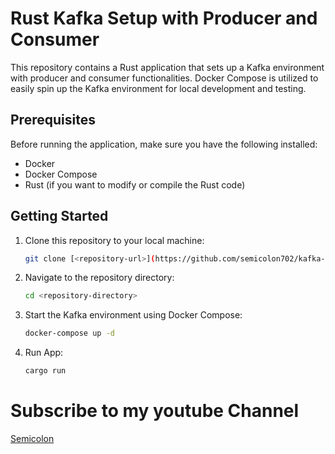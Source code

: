 # Rust Kafka Setup with Producer and Consumer

This repository contains a Rust application that sets up a Kafka environment with producer and consumer functionalities. Docker Compose is utilized to easily spin up the Kafka environment for local development and testing.

## Prerequisites

Before running the application, make sure you have the following installed:

- Docker
- Docker Compose
- Rust (if you want to modify or compile the Rust code)

## Getting Started

1. Clone this repository to your local machine:

    ```bash
    git clone [<repository-url>](https://github.com/semicolon702/kafka-setup.git)
    ```

2. Navigate to the repository directory:

    ```bash
    cd <repository-directory>
    ```

3. Start the Kafka environment using Docker Compose:

    ```bash
    docker-compose up -d
    ```
    
4. Run App:

    ```bash
    cargo run
    ```

# Subscribe to my youtube Channel 

[Semicolon](https://www.youtube.com/@Semicolon10)
